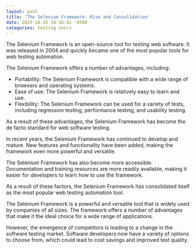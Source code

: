 ```yaml
---
layout: post
title: 'The Selenium Framework: Rise and Consolidation'
date: 2023-10-25 18:16:42 -0300
categories: testing tools
---
```


The Selenium Framework is an open-source tool for testing web software. It was released in 2004 and quickly became one of the most popular tools for web testing automation.

The Selenium Framework offers a number of advantages, including:

- Portability: The Selenium Framework is compatible with a wide range of browsers and operating systems.
- Ease of use: The Selenium Framework is relatively easy to learn and use.
- Flexibility: The Selenium Framework can be used for a variety of tests, including regression testing, performance testing, and usability testing.

As a result of these advantages, the Selenium Framework has become the de facto standard for web software testing.

In recent years, the Selenium Framework has continued to develop and mature. New features and functionality have been added, making the framework even more powerful and versatile.

The Selenium Framework has also become more accessible. Documentation and training resources are more readily available, making it easier for developers to learn how to use the framework.

As a result of these factors, the Selenium Framework has consolidated itself as the most popular web testing automation tool.

The Selenium Framework is a powerful and versatile tool that is widely used by companies of all sizes. The framework offers a number of advantages that make it the ideal choice for a wide range of applications.

However, the emergence of competitors is leading to a change in the software testing market. Software developers now have a variety of options to choose from, which could lead to cost savings and improved test quality.
